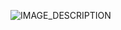 ![IMAGE_DESCRIPTION](https://cdn.modrinth.com/data/cached_images/b1590a148885b8c3ac0fe3b09e528bf30139c8c2.png)
